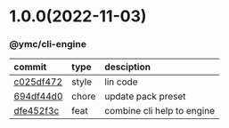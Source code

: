 <a name="1.0.0"></a>
# 1.0.0(2022-11-03)
### @ymc/cli-engine
commit|type|desciption
:----|:----|:----
[c025df472](https://github.com/ymc-github/js-idea/commit/2c025df472a3614fcd8ce0c42ca23e019c5161cb)|style|lin code
[694df44d0](https://github.com/ymc-github/js-idea/commit/4694df44d04ac8471ddb2d1b0ed02d3c4b1bb4e3)|chore|update pack preset
[dfe452f3c](https://github.com/ymc-github/js-idea/commit/0dfe452f3cfcc227706e1a5c789ee2a0852811ad)|feat|combine cli help to engine